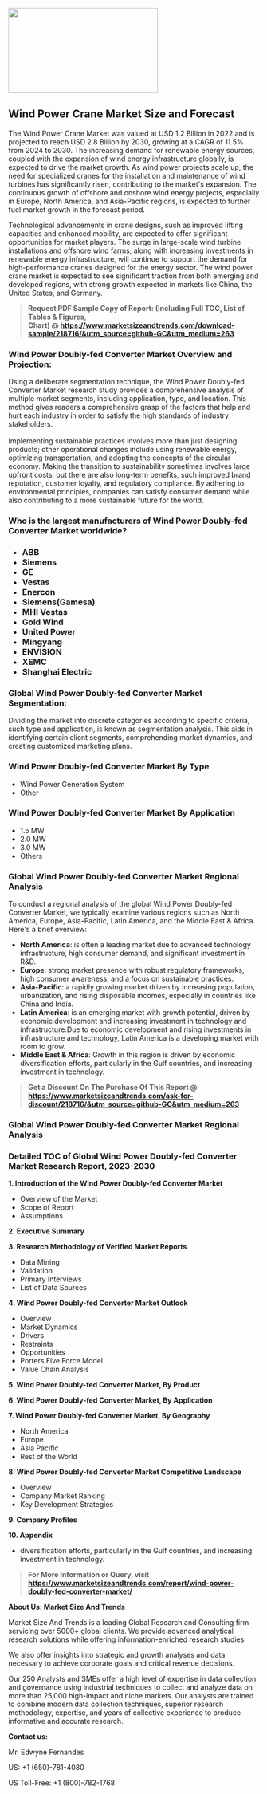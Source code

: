 <p><img class="alignnone size-medium wp-image-20088" src="https://ffe5etoiles.com/wp-content/uploads/2024/12/MST1-300x171.png" alt="" width="300" height="171" /></p><h2>Wind Power Crane Market Size and Forecast</h2><p>The Wind Power Crane Market was valued at USD 1.2 Billion in 2022 and is projected to reach USD 2.8 Billion by 2030, growing at a CAGR of 11.5% from 2024 to 2030. The increasing demand for renewable energy sources, coupled with the expansion of wind energy infrastructure globally, is expected to drive the market growth. As wind power projects scale up, the need for specialized cranes for the installation and maintenance of wind turbines has significantly risen, contributing to the market's expansion. The continuous growth of offshore and onshore wind energy projects, especially in Europe, North America, and Asia-Pacific regions, is expected to further fuel market growth in the forecast period.</p><p>Technological advancements in crane designs, such as improved lifting capacities and enhanced mobility, are expected to offer significant opportunities for market players. The surge in large-scale wind turbine installations and offshore wind farms, along with increasing investments in renewable energy infrastructure, will continue to support the demand for high-performance cranes designed for the energy sector. The wind power crane market is expected to see significant traction from both emerging and developed regions, with strong growth expected in markets like China, the United States, and Germany.</p></p><blockquote id="" class=""><strong>Request PDF Sample Copy of Report: (Including Full TOC, List of Tables &amp; Figures, Chart)&nbsp;@&nbsp;<strong><a href="https://www.marketsizeandtrends.com/download-sample/218716/&utm_source=github-GC&utm_medium=263" target="_blank">https://www.marketsizeandtrends.com/download-sample/218716/&utm_source=github-GC&utm_medium=263</a></strong></strong></blockquote><h3 id="" class="">Wind Power Doubly-fed Converter Market&nbsp;Overview and Projection:</h3><p id="" class="">Using a deliberate segmentation technique, the Wind Power Doubly-fed Converter Market research study provides a comprehensive analysis of multiple market segments, including application, type, and location. This method gives readers a comprehensive grasp of the factors that help and hurt each industry in order to satisfy the high standards of industry stakeholders. <br /> <br />Implementing sustainable practices involves more than just designing products; other operational changes include using renewable energy, optimizing transportation, and adopting the concepts of the circular economy. Making the transition to sustainability sometimes involves large upfront costs, but there are also long-term benefits, such improved brand reputation, customer loyalty, and regulatory compliance. By adhering to environmental principles, companies can satisfy consumer demand while also contributing to a more sustainable future for the world.</p><h3 id="" class="">Who is the largest manufacturers of&nbsp;Wind Power Doubly-fed Converter Market worldwide?</h3><h3 class=""><p><ul><li>ABB </li><li> Siemens </li><li> GE </li><li> Vestas </li><li> Enercon </li><li> Siemens(Gamesa) </li><li> MHI Vestas </li><li> Gold Wind </li><li> United Power </li><li> Mingyang </li><li> ENVISION </li><li> XEMC </li><li> Shanghai Electric</li></ul></p></h3><h3 id="" class="">Global&nbsp;Wind Power Doubly-fed Converter Market Segmentation:</h3><p id="" class="">Dividing the market into discrete categories according to specific criteria, such type and application, is known as segmentation analysis. This aids in identifying certain client segments, comprehending market dynamics, and creating customized marketing plans.</p><h3 id="" class="">Wind Power Doubly-fed Converter Market&nbsp;By Type</h3><p><p><ul><li>Wind Power Generation System</li><li> Other</p></li></ul></p></p><h3 id="" class="">Wind Power Doubly-fed Converter Market&nbsp;By Application</h3><p class=""><p><ul><li>1.5 MW</li><li> 2.0 MW</li><li> 3.0 MW</li><li> Others</li></ul></p></p><h3 id="" class="">Global Wind Power Doubly-fed Converter Market Regional Analysis</h3><p id="" class="">To conduct a regional analysis of the global Wind Power Doubly-fed Converter Market, we typically examine various regions such as North America, Europe, Asia-Pacific, Latin America, and the Middle East &amp; Africa. Here's a brief overview:</p><ul><li><strong>North America</strong>: is often a leading market due to advanced technology infrastructure, high consumer demand, and significant investment in R&amp;D.</li><li><strong>Europe</strong>: strong market presence with robust regulatory frameworks, high consumer awareness, and a focus on sustainable practices.</li><li><strong>Asia-Pacific</strong>: a rapidly growing market driven by increasing population, urbanization, and rising disposable incomes, especially in countries like China and India.</li><li><strong>Latin America</strong>: is an emerging market with growth potential, driven by economic development and increasing investment in technology and infrastructure.Due to economic development and rising investments in infrastructure and technology, Latin America is a developing market with room to grow.</li><li><strong>Middle East &amp; Africa</strong>: Growth in this region is driven by economic diversification efforts, particularly in the Gulf countries, and increasing investment in technology.</li></ul><blockquote id="" class=""><strong>Get a Discount On The Purchase Of This Report @ <strong><a href="https://www.marketsizeandtrends.com/ask-for-discount/218716/&utm_source=github-GC&utm_medium=263" target="_blank">https://www.marketsizeandtrends.com/ask-for-discount/218716/&utm_source=github-GC&utm_medium=263</a></strong></strong></blockquote><h3 id="" class="">Global Wind Power Doubly-fed Converter Market Regional Analysis</h3><h3 id="" class="">Detailed TOC of Global Wind Power Doubly-fed Converter Market Research Report, 2023-2030</h3><p id="" class=""><strong>1. Introduction of the Wind Power Doubly-fed Converter Market</strong></p><ul><li>Overview of the Market</li><li>Scope of Report</li><li>Assumptions</li></ul><p id="" class=""><strong>2. Executive Summary</strong></p><p id="" class=""><strong>3. Research Methodology of Verified Market Reports</strong></p><ul><li>Data Mining</li><li>Validation</li><li>Primary Interviews</li><li>List of Data Sources</li></ul><p id="" class=""><strong>4. Wind Power Doubly-fed Converter Market Outlook</strong></p><ul><li>Overview</li><li>Market Dynamics</li><li>Drivers</li><li>Restraints</li><li>Opportunities</li><li>Porters Five Force Model</li><li>Value Chain Analysis</li></ul><p id="" class=""><strong>5. Wind Power Doubly-fed Converter Market, By Product</strong></p><p id="" class=""><strong>6. Wind Power Doubly-fed Converter Market, By Application</strong></p><p id="" class=""><strong>7. Wind Power Doubly-fed Converter Market, By Geography</strong></p><ul><li>North America</li><li>Europe</li><li>Asia Pacific</li><li>Rest of the World</li></ul><p id="" class=""><strong>8. Wind Power Doubly-fed Converter Market Competitive Landscape</strong></p><ul><li>Overview</li><li>Company Market Ranking</li><li>Key Development Strategies</li></ul><p id="" class=""><strong>9. Company Profiles</strong></p><p id="" class=""><strong>10. Appendix</strong></p><ul><li>diversification efforts, particularly in the Gulf countries, and increasing investment in technology.</li></ul><blockquote id="" class=""><strong>For More Information or Query, visit <strong><strong><a href="https://www.marketsizeandtrends.com/report/wind-power-doubly-fed-converter-market/" target="_blank">https://www.marketsizeandtrends.com/report/wind-power-doubly-fed-converter-market/</a></strong></strong></strong></blockquote><p id="" class=""><strong>About Us: Market Size And Trends</strong></p><p id="" class="">Market Size And Trends is a leading Global Research and Consulting firm servicing over 5000+ global clients. We provide advanced analytical research solutions while offering information-enriched research studies.</p><p id="" class="">We also offer insights into strategic and growth analyses and data necessary to achieve corporate goals and critical revenue decisions.</p><p id="" class="">Our 250 Analysts and SMEs offer a high level of expertise in data collection and governance using industrial techniques to collect and analyze data on more than 25,000 high-impact and niche markets. Our analysts are trained to combine modern data collection techniques, superior research methodology, expertise, and years of collective experience to produce informative and accurate research.</p><p id="" class=""><strong>Contact us:</strong></p><p id="" class="">Mr. Edwyne Fernandes</p><p id="" class="">US: +1 (650)-781-4080</p><p id="" class="">US Toll-Free: +1 (800)-782-1768</p>
